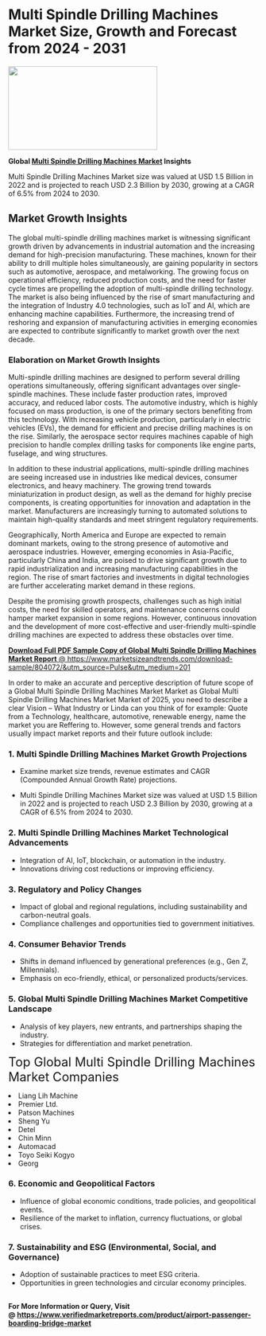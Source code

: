 <H1>Multi Spindle Drilling Machines Market Size, Growth and Forecast from 2024 - 2031</H1><img class="aligncenter size-medium wp-image-584254" src="https://thirdeyenews.in/wp-content/uploads/2024/09/Global-Market-Research-300x168.jpeg" alt="" width="300" height="168" /><p><strong>Global&nbsp;<a href="https://www.marketsizeandtrends.com/download-sample/804072/&amp;utm_source=Pulse&amp;utm_medium=201">Multi Spindle Drilling Machines Market</a> Insights</strong></p><p>Multi Spindle Drilling Machines Market size was valued at USD 1.5 Billion in 2022 and is projected to reach USD 2.3 Billion by 2030, growing at a CAGR of 6.5% from 2024 to 2030.</p><p><h2>Market Growth Insights</h2> <p>The global multi-spindle drilling machines market is witnessing significant growth driven by advancements in industrial automation and the increasing demand for high-precision manufacturing. These machines, known for their ability to drill multiple holes simultaneously, are gaining popularity in sectors such as automotive, aerospace, and metalworking. The growing focus on operational efficiency, reduced production costs, and the need for faster cycle times are propelling the adoption of multi-spindle drilling technology. The market is also being influenced by the rise of smart manufacturing and the integration of Industry 4.0 technologies, such as IoT and AI, which are enhancing machine capabilities. Furthermore, the increasing trend of reshoring and expansion of manufacturing activities in emerging economies are expected to contribute significantly to market growth over the next decade.</p> <p><a href="download-link"></a></p> <h3>Elaboration on Market Growth Insights</h3> <p>Multi-spindle drilling machines are designed to perform several drilling operations simultaneously, offering significant advantages over single-spindle machines. These include faster production rates, improved accuracy, and reduced labor costs. The automotive industry, which is highly focused on mass production, is one of the primary sectors benefiting from this technology. With increasing vehicle production, particularly in electric vehicles (EVs), the demand for efficient and precise drilling machines is on the rise. Similarly, the aerospace sector requires machines capable of high precision to handle complex drilling tasks for components like engine parts, fuselage, and wing structures.</p> <p>In addition to these industrial applications, multi-spindle drilling machines are seeing increased use in industries like medical devices, consumer electronics, and heavy machinery. The growing trend towards miniaturization in product design, as well as the demand for highly precise components, is creating opportunities for innovation and adaptation in the market. Manufacturers are increasingly turning to automated solutions to maintain high-quality standards and meet stringent regulatory requirements.</p> <p>Geographically, North America and Europe are expected to remain dominant markets, owing to the strong presence of automotive and aerospace industries. However, emerging economies in Asia-Pacific, particularly China and India, are poised to drive significant growth due to rapid industrialization and increasing manufacturing capabilities in the region. The rise of smart factories and investments in digital technologies are further accelerating market demand in these regions.</p> <p>Despite the promising growth prospects, challenges such as high initial costs, the need for skilled operators, and maintenance concerns could hamper market expansion in some regions. However, continuous innovation and the development of more cost-effective and user-friendly multi-spindle drilling machines are expected to address these obstacles over time.</p> <p><a href="get-more-link"></p><p><span class=""><strong>Download Full PDF Sample Copy of Global Multi Spindle Drilling Machines Market Report</strong> @ <a href="https://www.marketsizeandtrends.com/download-sample/804072/&amp;utm_source=Pulse&amp;utm_medium=201" target="_blank">https://www.marketsizeandtrends.com/download-sample/804072/&amp;utm_source=Pulse&amp;utm_medium=201</a></span></p><p>In order to make an accurate and perceptive description of future scope of a Global&nbsp;Multi Spindle Drilling Machines Market Market as Global&nbsp;Multi Spindle Drilling Machines Market Market of 2025, you need to describe a clear Vision &ndash; What Industry or Linda can you think of for example: Quote from a Technology, healthcare, automotive, renewable energy, name the market you are Reffering to. However, some general trends and factors usually impact market reports and their future outlook include:</p><h3>1.&nbsp;<strong>Multi Spindle Drilling Machines Market Growth Projections</strong></h3><ul><li>Examine market size trends, revenue estimates and CAGR (Compounded Annual Growth Rate) projections.</li><li><p>Multi Spindle Drilling Machines Market size was valued at USD 1.5 Billion in 2022 and is projected to reach USD 2.3 Billion by 2030, growing at a CAGR of 6.5% from 2024 to 2030.</p></li></ul><h3>2.&nbsp;<strong>Multi Spindle Drilling Machines Market Technological Advancements</strong></h3><ul><li>Integration of AI, IoT, blockchain, or automation in the industry.</li><li>Innovations driving cost reductions or improving efficiency.</li></ul><h3>3.&nbsp;<strong>Regulatory and Policy Changes</strong></h3><ul><li>Impact of global and regional regulations, including sustainability and carbon-neutral goals.</li><li>Compliance challenges and opportunities tied to government initiatives.</li></ul><h3>4.&nbsp;<strong>Consumer Behavior Trends</strong></h3><ul><li>Shifts in demand influenced by generational preferences (e.g., Gen Z, Millennials).</li><li>Emphasis on eco-friendly, ethical, or personalized products/services.</li></ul><h3>5.&nbsp;<strong>Global Multi Spindle Drilling Machines Market Competitive Landscape</strong></h3><ul><li>Analysis of key players, new entrants, and partnerships shaping the industry.</li><li>Strategies for differentiation and market penetration.</li></ul><p data-pm-slice="1 1 []"><span style="color: inherit; font-family: inherit; font-size: 25px;">Top Global Multi Spindle Drilling Machines Market Companies</span></p><div class="" data-test-id=""><p><li>Liang Lih Machine</li><li> Premier Ltd.</li><li> Patson Machines</li><li> Sheng Yu</li><li> Detel</li><li> Chin Minn</li><li> Automacad</li><li> Toyo Seiki Kogyo</li><li> Georg</li></p></div><h3>6.&nbsp;<strong>Economic and Geopolitical Factors</strong></h3><ul><li>Influence of global economic conditions, trade policies, and geopolitical events.</li><li>Resilience of the market to inflation, currency fluctuations, or global crises.</li></ul><h3>7.&nbsp;<strong>Sustainability and ESG (Environmental, Social, and Governance)</strong></h3><ul><li>Adoption of sustainable practices to meet ESG criteria.</li><li>Opportunities in green technologies and circular economy principles.</li></ul><h2><strong style="font-size: 14px;">For More Information or Query, Visit @&nbsp;</strong><a style="background-color: #ffffff; font-size: 14px;" href="https://www.marketsizeandtrends.com/report/multi-spindle-drilling-machines-market/" target="_blank">https://www.verifiedmarketreports.com/product/airport-passenger-boarding-bridge-market</a></h2>
